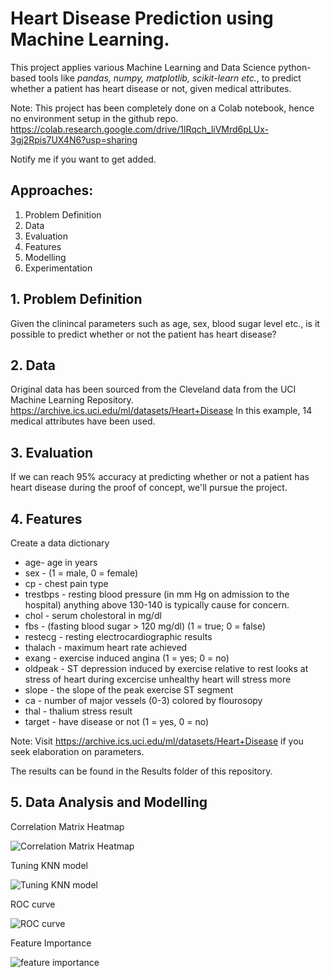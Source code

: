 # Heart Disease Prediction using Machine Learning.

This project applies various Machine Learning and Data Science python-based tools like *pandas, numpy, matplotlib, scikit-learn etc.*, to predict whether a patient has heart disease or not, given medical attributes.

Note: This project has been completely done on a Colab notebook, hence no environment setup in the github repo.
https://colab.research.google.com/drive/1lRqch_liVMrd6pLUx-3gj2Rpis7UX4N6?usp=sharing

Notify me if you want to get added.

## Approaches:
1) Problem Definition
2) Data
3) Evaluation
4) Features
5) Modelling
6) Experimentation

## 1. Problem Definition

Given the clinincal parameters such as age, sex, blood sugar level etc., is it possible to predict whether or not the patient has heart disease?

## 2. Data

Original data has been sourced from the Cleveland data from the UCI Machine Learning Repository. https://archive.ics.uci.edu/ml/datasets/Heart+Disease
In this example, 14 medical attributes have been used.

## 3. Evaluation

If we can reach 95% accuracy at predicting whether or not a patient has heart disease during the proof of concept, we'll pursue the project.

## 4. Features

Create a data dictionary

* age- age in years
* sex - (1 = male, 0 = female)
* cp - chest pain type
* trestbps - resting blood pressure (in mm Hg on admission to the hospital) anything above 130-140 is typically cause for concern.
* chol - serum cholestoral in mg/dl
* fbs - (fasting blood sugar > 120 mg/dl) (1 = true; 0 = false)
* restecg - resting electrocardiographic results
* thalach - maximum heart rate achieved
* exang - exercise induced angina (1 = yes; 0 = no)
* oldpeak - ST depression induced by exercise relative to rest looks at stress of heart during excercise unhealthy heart will stress more
* slope - the slope of the peak exercise ST segment
* ca - number of major vessels (0-3) colored by flourosopy
* thal - thalium stress result
* target - have disease or not (1 = yes, 0 = no)

Note: Visit https://archive.ics.uci.edu/ml/datasets/Heart+Disease if you seek elaboration on parameters.

The results can be found in the Results folder of this repository.

## 5. Data Analysis and Modelling

Correlation Matrix Heatmap

![Correlation Matrix Heatmap](https://user-images.githubusercontent.com/25824881/81291941-5f79ef00-9088-11ea-80ba-d3b92c006039.png)

Tuning KNN model

![Tuning KNN model](https://user-images.githubusercontent.com/25824881/81292130-aff14c80-9088-11ea-9e56-8d669cd0a0e8.png)

ROC curve

![ROC curve](https://user-images.githubusercontent.com/25824881/81292233-d911dd00-9088-11ea-92e4-5943729de493.png)

Feature Importance

![feature importance](https://user-images.githubusercontent.com/25824881/81292258-e5963580-9088-11ea-9217-5e61f0b91e26.png)
